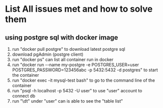 # List All issues met and how to solve them

## using postgre sql with docker image

1. run "docker pull postgre" to download latest postgre sql
2. download pgAdmin (postgre client)
3. run "docker ps" can list all container run in docker
4. run "docker run --name my-postgre -e POSTGRES_USER=user POSTGRES_PASSWORD=123456abc -p 5432:5432 -d  postgres" to start the container
5. run "docker exec -it mysql-test bash" to go to the command line of the container
6. run "psql -h localhost -p 5432 -U user" to use "user" account to connect db
7. run "\dt" under "user" can is able to see the "table list"